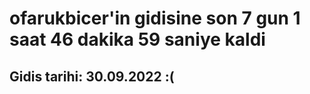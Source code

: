 # ofarukbicer'in gidisine son 7 gun 1 saat 46 dakika 59 saniye kaldi

## Gidis tarihi: 30.09.2022 :(